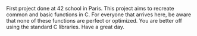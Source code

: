 First project done at 42 school in Paris.
This project aims to recreate common and basic functions in C.
For everyone that arrives here, be aware that none of these functions are perfect or optimized. 
You are better off using the standard C libraries. 
Have a great day.
